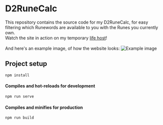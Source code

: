 # D2RuneCalc
This repository contains the source code for my D2RuneCalc, for easy filtering which Runewords
are available to you with the Runes you currently own.
<br>
Watch the site in action on my temporary [life host](https://d2runecalc.netlify.app/)!
<br><br>
And here's an example image, of how the website looks:
![Example image](https://i.imgur.com/gP9UL2b.png)

## Project setup
```
npm install
```

#### Compiles and hot-reloads for development
```
npm run serve
```

#### Compiles and minifies for production
```
npm run build
```